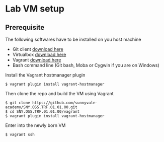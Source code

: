 # Lab VM setup

## Prerequisite

The following softwares have to be installed on you host machine

- Git client [download here](https://git-scm.com/downloads)
- Virtualbox [download here](https://www.virtualbox.org/wiki/Downloads)
- Vagrant [download here](https://www.vagrantup.com/downloads.html)
- Bash command line (Git bash, Moba or Cygwin if you are on Windows) 

Install the Vagrant hostmanager plugin

```
$ vagrant plugin install vagrant-hostmanager
```

Then clone the repo and build the VM using Vagrant

```
$ git clone https://github.com/sunnyvale-academy/SNY.OSS.TRF.01.01.00.git
$ cd SNY.OSS.TRF.01.01.00/vagrant
$ vagrant plugin install vagrant-hostmanager
```

Enter into the newly born VM

```
$ vagrant ssh
```

